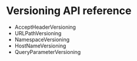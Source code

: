 # Versioning API reference

* AcceptHeaderVersioning
* URLPathVersioning
* NamespaceVersioning
* HostNameVersioning
* QueryParameterVersioning
